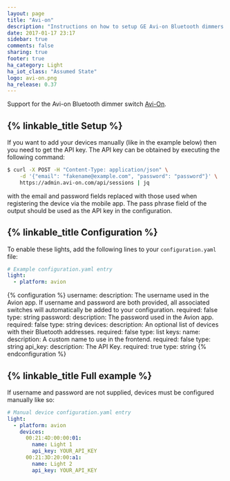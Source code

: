 ```yaml
---
layout: page
title: "Avi-on"
description: "Instructions on how to setup GE Avi-on Bluetooth dimmers within Home Assistant."
date: 2017-01-17 23:17
sidebar: true
comments: false
sharing: true
footer: true
ha_category: Light
ha_iot_class: "Assumed State"
logo: avi-on.png
ha_release: 0.37
---
```


Support for the Avi-on Bluetooth dimmer switch [Avi-On](http://avi-on.com/).

## {% linkable_title Setup %}

If you want to add your devices manually (like in the example below) then you need to get the API key. The API key can be obtained by executing the following command:

```bash
$ curl -X POST -H "Content-Type: application/json" \
    -d '{"email": "fakename@example.com", "password": "password"}' \
    https://admin.avi-on.com/api/sessions | jq
```

with the email and password fields replaced with those used when registering the device via the mobile app. The pass phrase field of the output should be used as the API key in the configuration.

## {% linkable_title Configuration %}

To enable these lights, add the following lines to your `configuration.yaml` file:

```yaml
# Example configuration.yaml entry
light:
  - platform: avion
```

{% configuration %}
username:
  description: The username used in the Avion app. If username and password are both provided, all associated switches will automatically be added to your configuration.
  required: false
  type: string
password:
  description: The password used in the Avion app.
  required: false
  type: string
devices:
  description: An optional list of devices with their Bluetooth addresses.
  required: false
  type: list
  keys:
    name:
      description: A custom name to use in the frontend.
      required: false
      type: string
    api_key:
      description: The API Key.
      required: true
      type: string
{% endconfiguration %}

## {% linkable_title Full example %}

If username and password are not supplied, devices must be configured manually like so:

```yaml
# Manual device configuration.yaml entry
light:
  - platform: avion
    devices:
      00:21:4D:00:00:01:
        name: Light 1
        api_key: YOUR_API_KEY
      00:21:3D:20:00:a1:
        name: Light 2
        api_key: YOUR_API_KEY
```
